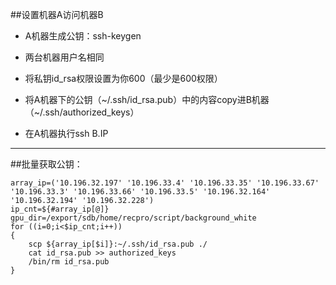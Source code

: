 ##设置机器A访问机器B

- A机器生成公钥：ssh-keygen

- 两台机器用户名相同

- 将私钥id_rsa权限设置为你600（最少是600权限）

- 将A机器下的公钥（~/.ssh/id_rsa.pub）中的内容copy进B机器（~/.ssh/authorized_keys）

- 在A机器执行ssh B.IP

---

##批量获取公钥：

```shell
array_ip=('10.196.32.197' '10.196.33.4' '10.196.33.35' '10.196.33.67' '10.196.33.3' '10.196.33.66' '10.196.33.5' '10.196.32.164' '10.196.32.194' '10.196.32.228')
ip_cnt=${#array_ip[@]}
gpu_dir=/export/sdb/home/recpro/script/background_white
for ((i=0;i<$ip_cnt;i++))
{
    scp ${array_ip[$i]}:~/.ssh/id_rsa.pub ./
    cat id_rsa.pub >> authorized_keys
    /bin/rm id_rsa.pub
}
```













